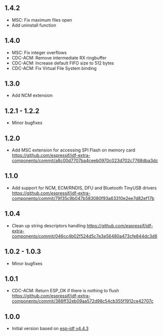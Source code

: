 ## 1.4.2

- MSC: Fix maximum files open
- Add uninstall function

## 1.4.0

- MSC: Fix integer overflows
- CDC-ACM: Remove intermediate RX ringbuffer
- CDC-ACM: Increase default FIFO size to 512 bytes
- CDC-ACM: Fix Virtual File System binding

## 1.3.0

- Add NCM extension

## 1.2.1 - 1.2.2

- Minor bugfixes

## 1.2.0

- Add MSC extension for accessing SPI Flash on memory card https://github.com/espressif/idf-extra-components/commit/a8c00d7707ba4ceeb0970c023d702c7768dba3dc

## 1.1.0

- Add support for NCM, ECM/RNDIS, DFU and Bluetooth TinyUSB drivers https://github.com/espressif/idf-extra-components/commit/79f35c9b047b583080f93a63310e2ee7d82ef17b

## 1.0.4

- Clean up string descriptors handling https://github.com/espressif/idf-extra-components/commit/046cc4b02f524d5c7e3e56480a473cfe844dc3d6

## 1.0.2 - 1.0.3

- Minor bugfixes

## 1.0.1

- CDC-ACM: Return ESP_OK if there is nothing to flush https://github.com/espressif/idf-extra-components/commit/388ff32eb09aa572d98c54cb355f1912ce42707c

## 1.0.0

- Initial version based on [esp-idf v4.4.3](https://github.com/espressif/esp-idf/tree/v4.4.3/components/tinyusb)
